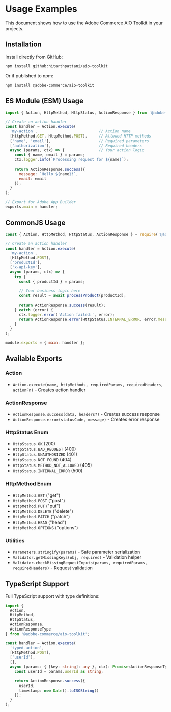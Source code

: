 # Usage Examples

This document shows how to use the Adobe Commerce AIO Toolkit in your projects.

## Installation

Install directly from GitHub:
```bash
npm install github:hitarthpattani/aio-toolkit
```

Or if published to npm:
```bash
npm install @adobe-commerce/aio-toolkit
```

## ES Module (ESM) Usage

```javascript
import { Action, HttpMethod, HttpStatus, ActionResponse } from '@adobe-commerce/aio-toolkit';

// Create an action handler
const handler = Action.execute(
  'my-action',                           // Action name
  [HttpMethod.GET, HttpMethod.POST],     // Allowed HTTP methods
  ['name', 'email'],                     // Required parameters
  ['authorization'],                     // Required headers
  async (params, ctx) => {               // Your action logic
    const { name, email } = params;
    ctx.logger.info(`Processing request for ${name}`);
    
    return ActionResponse.success({
      message: `Hello ${name}!`,
      email: email
    });
  }
);

// Export for Adobe App Builder
exports.main = handler;
```

## CommonJS Usage

```javascript
const { Action, HttpMethod, HttpStatus, ActionResponse } = require('@adobe-commerce/aio-toolkit');

// Create an action handler
const handler = Action.execute(
  'my-action',
  [HttpMethod.POST],
  ['productId'],
  ['x-api-key'],
  async (params, ctx) => {
    try {
      const { productId } = params;
      
      // Your business logic here
      const result = await processProduct(productId);
      
      return ActionResponse.success(result);
    } catch (error) {
      ctx.logger.error('Action failed:', error);
      return ActionResponse.error(HttpStatus.INTERNAL_ERROR, error.message);
    }
  }
);

module.exports = { main: handler };
```

## Available Exports

### Action
- `Action.execute(name, httpMethods, requiredParams, requiredHeaders, actionFn)` - Creates action handler

### ActionResponse
- `ActionResponse.success(data, headers?)` - Creates success response
- `ActionResponse.error(statusCode, message)` - Creates error response

### HttpStatus Enum
- `HttpStatus.OK` (200)
- `HttpStatus.BAD_REQUEST` (400)
- `HttpStatus.UNAUTHORIZED` (401)
- `HttpStatus.NOT_FOUND` (404)
- `HttpStatus.METHOD_NOT_ALLOWED` (405)
- `HttpStatus.INTERNAL_ERROR` (500)

### HttpMethod Enum
- `HttpMethod.GET` ("get")
- `HttpMethod.POST` ("post")
- `HttpMethod.PUT` ("put")
- `HttpMethod.DELETE` ("delete")
- `HttpMethod.PATCH` ("patch")
- `HttpMethod.HEAD` ("head")
- `HttpMethod.OPTIONS` ("options")

### Utilities
- `Parameters.stringify(params)` - Safe parameter serialization
- `Validator.getMissingKeys(obj, required)` - Validation helper
- `Validator.checkMissingRequestInputs(params, requiredParams, requiredHeaders)` - Request validation

## TypeScript Support

Full TypeScript support with type definitions:

```typescript
import { 
  Action, 
  HttpMethod, 
  HttpStatus, 
  ActionResponse,
  ActionResponseType 
} from '@adobe-commerce/aio-toolkit';

const handler = Action.execute(
  'typed-action',
  [HttpMethod.POST],
  ['userId'],
  [],
  async (params: { [key: string]: any }, ctx): Promise<ActionResponseType> => {
    const userId = params.userId as string;
    
    return ActionResponse.success({
      userId,
      timestamp: new Date().toISOString()
    });
  }
);
```
